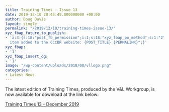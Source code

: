 ```yaml
---
title: Training Times - Issue 13
date: 2019-12-10 20:45:49.000000000 +00:00
author: Doug Davis
layout: single
permalink: "/2019/12/10/training-times-issue-13/"
xyz_fbap_future_to_publish:
- 'a:3:{s:18:"post_fb_permission";i:1;s:18:"xyz_fbap_po_method";s:1:"2";s:16:"xyz_fbap_message";s:62:"News
  item added to the CCCBR website: {POST_TITLE} {PERMALINK}";}'
xyz_fbap:
- '1'
xyz_fbap_insert_og:
- '1'
image: "/wp-content/uploads/2018/08/vllogo.png"
categories:
- Latest News
---
```

The latest edition of Training Times, produced by the V&L Workgroup, is now available for download at the link below:

<a href="https://cccbr.org.uk/wp-content/uploads/2019/12/Training-Times-13.pdf" target="_blank" rel="noopener noreferrer">Training Times 13 - December 2019</a>
